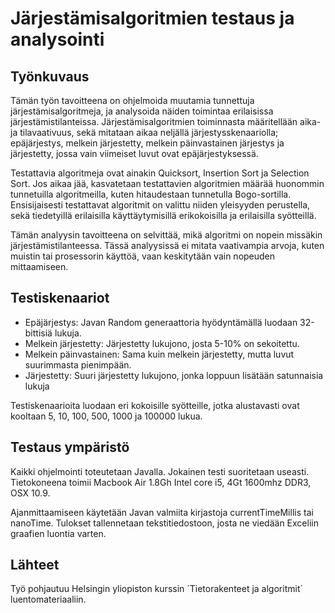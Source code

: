 # Järjestämisalgoritmien testaus ja analysointi

## Työnkuvaus

Tämän työn tavoitteena on ohjelmoida muutamia tunnettuja järjestämisalgoritmeja, ja analysoida näiden toimintaa erilaisissa järjestämistilanteissa. Järjestämisalgoritmien toiminnasta määritellään aika- ja tilavaativuus, sekä mitataan aikaa neljällä järjestysskenaariolla; epäjärjestys, melkein järjestetty, melkein päinvastainen järjestys ja järjestetty, jossa vain viimeiset luvut ovat epäjärjestyksessä. 

Testattavia algoritmeja ovat ainakin Quicksort, Insertion Sort ja Selection Sort. Jos aikaa jää, kasvatetaan testattavien algoritmien määrää huonommin tunnetuilla algoritmeilla, kuten hitaudestaan tunnetulla Bogo-sortilla. Ensisijaisesti testattavat algoritmit on valittu niiden yleisyyden perustella, sekä tiedetyillä erilaisilla käyttäytymisillä erikokoisilla ja erilaisilla syötteillä. 

Tämän analyysin tavoitteena on selvittää, mikä algoritmi on nopein missäkin järjestämistilanteessa. Tässä analyysissä ei mitata vaativampia arvoja, kuten muistin tai prosessorin käyttöä, vaan keskitytään vain nopeuden mittaamiseen. 

## Testiskenaariot

- Epäjärjestys: Javan Random generaattoria hyödyntämällä luodaan 32-bittisiä lukuja. 
- Melkein järjestetty: Järjestetty lukujono, josta 5-10% on sekoitettu.
- Melkein päinvastainen: Sama kuin melkein järjestetty, mutta luvut suurimmasta pienimpään. 
- Järjestetty: Suuri järjestetty lukujono, jonka loppuun lisätään satunnaisia lukuja 

Testiskenaarioita luodaan eri kokoisille syötteille, jotka alustavasti ovat kooltaan 5, 10, 100, 500, 1000 ja 100000 lukua.  

## Testaus ympäristö

Kaikki ohjelmointi toteutetaan Javalla. Jokainen testi suoritetaan useasti. Tietokoneena toimii Macbook Air 1.8Gh Intel core i5, 4Gt 1600mhz DDR3, OSX 10.9.

Ajanmittaamiseen käytetään Javan valmiita kirjastoja currentTimeMillis tai nanoTime.
Tulokset tallennetaan tekstitiedostoon, josta ne viedään Exceliin graafien luontia varten. 

## Lähteet
Työ pohjautuu Helsingin yliopiston kurssin ´Tietorakenteet ja algoritmit´ luentomateriaaliin. 


